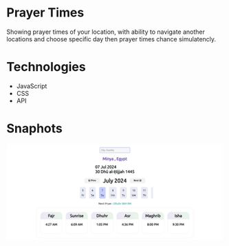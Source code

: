 # Prayer Times

Showing prayer times of your location, with ability to navigate another locations and choose specific day then prayer times chance simulatencly.

# Technologies

- JavaScript
- CSS
- API

# Snaphots

<img src="./prayerTimesSnapshot.jpg">
